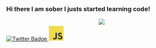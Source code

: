 ### Hi there I am sober I justs started learning code!
<div id="header" align="center">
  <img src="https://media0.giphy.com/media/1sgetPM00wWqJpVUTl/giphy.gif?cid=ecf05e47cwn04wk01sfz8jjg19frbebt151a3tw338t0wxy9&rid=giphy.gif&ct=s" width="300"/>
</div>


  
  <a href="https://twitter.com/IAMS0BER">
    <img src="https://img.shields.io/badge/Twitter-blue?style=for-the-badge&logo=twitter&logoColor=white" alt="Twitter Badge"/>
  </a>
</div>
<img src="https://github.com/devicons/devicon/blob/master/icons/javascript/javascript-original.svg" title="JavaScript" alt="JavaScript" width="40" height="40"/>&nbsp;
